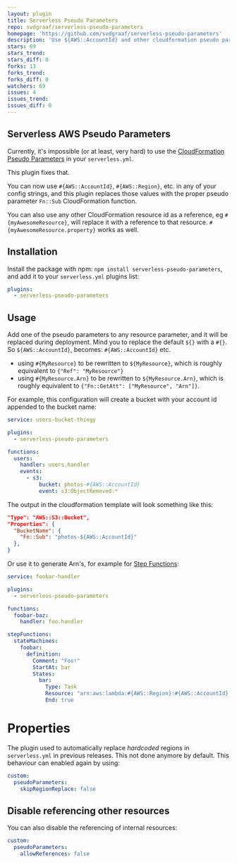 ```yaml
---
layout: plugin
title: Serverless Pseudo Parameters
repo: svdgraaf/serverless-pseudo-parameters
homepage: 'https://github.com/svdgraaf/serverless-pseudo-parameters'
description: 'Use ${AWS::AccountId} and other cloudformation pseudo parameters in your serverless.yml values'
stars: 69
stars_trend: 
stars_diff: 0
forks: 13
forks_trend: 
forks_diff: 0
watchers: 69
issues: 4
issues_trend: 
issues_diff: 0
---
```



Serverless AWS Pseudo Parameters
--------------------------------

Currently, it's impossible (or at least, very hard) to use the [CloudFormation Pseudo Parameters](http://docs.aws.amazon.com/AWSCloudFormation/latest/UserGuide/pseudo-parameter-reference.html) in your `serverless.yml`.

This plugin fixes that.

You can now use `#{AWS::AccountId}`, `#{AWS::Region}`, etc. in any of your config strings, and this plugin replaces those values with the proper pseudo parameter `Fn::Sub` CloudFormation function.

You can also use any other CloudFormation resource id as a reference, eg `#{myAwesomeResource}`, will replace it with a reference to that resource. `#{myAwesomeResource.property}` works as well.

Installation
-----
Install the package with npm: `npm install serverless-pseudo-parameters`, and add it to your `serverless.yml` plugins list:

```yaml
plugins:
  - serverless-pseudo-parameters
```

Usage
-----
Add one of the pseudo parameters to any resource parameter, and it will be replaced during deployment. Mind you to replace the default `${}` with a `#{}`. So `${AWS::AccountId}`, becomes: `#{AWS::AccountId}` etc.

- using `#{MyResource}` to be rewritten to `${MyResource}`, which is roughly equivalent to `{"Ref": "MyResource"}`
- using `#{MyResource.Arn}` to be rewritten to `${MyResource.Arn}`, which is roughly equivalent to `{"Fn::GetAtt": ["MyResource", "Arn"]}`.

For example, this configuration will create a bucket with your account id appended to the bucket name:

```yaml
service: users-bucket-thingy

plugins:
  - serverless-pseudo-parameters

functions:
  users:
    handler: users.handler
    events:
      - s3:
          bucket: photos-#{AWS::AccountId}
          event: s3:ObjectRemoved:*
```

The output in the cloudformation template will look something like this:

```json
"Type": "AWS::S3::Bucket",
"Properties": {
  "BucketName": {
    "Fn::Sub": "photos-${AWS::AccountId}"
  },
}
```

Or use it to generate Arn's, for example for [Step Functions](https://www.npmjs.com/package/serverless-step-functions):

```yaml
service: foobar-handler

plugins:
  - serverless-pseudo-parameters

functions:
  foobar-baz:
    handler: foo.handler

stepFunctions:
  stateMachines:
    foobar:
      definition:
        Comment: "Foo!"
        StartAt: bar
        States:
          bar:
            Type: Task
            Resource: "arn:aws:lambda:#{AWS::Region}:#{AWS::AccountId}:function:${self:service}-${opt:stage}-foobar-baz"
            End: true
```

Properties
==========
The plugin used to automatically replace _hardcoded_ regions in `serverless.yml` in previous releases. This not done anymore by default. This behaviour can enabled again by using:

```yaml
custom:
  pseudoParameters:
    skipRegionReplace: false
```

Disable referencing other resources
-----------------------------------
You can also disable the referencing of internal resources:

```yaml
custom:
  pseudoParameters:
    allowReferences: false
```
